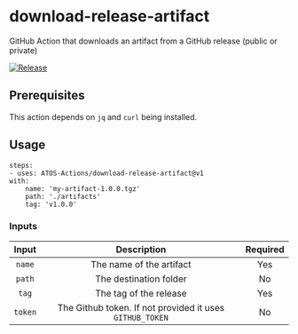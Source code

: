 # download-release-artifact

GitHub Action that downloads an artifact from a GitHub release (public or private)

[![Release](https://github.com/ATOS-Actions/download-release-artifact/actions/workflows/release.yml/badge.svg)](https://github.com/ATOS-Actions/download-release-artifact/actions/workflows/release.yml)

## Prerequisites

This action depends on `jq` and `curl` being installed.

## Usage

```
steps:
- uses: ATOS-Actions/download-release-artifact@v1
with:
    name: 'my-artifact-1.0.0.tgz'
    path: './artifacts'
    tag: 'v1.0.0'
```

### Inputs

|  Input  |                       Description                        | Required |
| :-----: | :------------------------------------------------------: | :------: |
| `name`  |                 The name of the artifact                 |   Yes    |
| `path`  |                  The destination folder                  |    No    |
|  `tag`  |                  The tag of the release                  |   Yes    |
| `token` | The Github token. If not provided it uses `GITHUB_TOKEN` |    No    |
